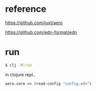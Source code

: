 # reference

https://github.com/juxt/aero

https://github.com/edn-format/edn

# run

``` zsh
$ clj -M:run
```

in clojure repl..

``` clojure
aero.core => (read-config "config.edn")
```
